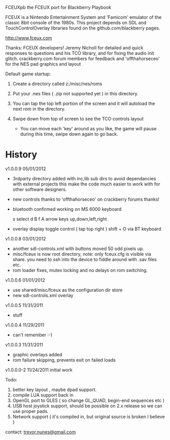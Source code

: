 FCEUXpb the FCEUX port for Blackberry Playbook  

FCEUX is a Nintendo Entertainment System and 'Famicom' emulator of the classic 8bit console of the 1980s.  This project depends on SDL and TouchControlOverlay libraries found on the github.com/blackberry pages. 

http://www.fceux.com

Thanks:  FCEUX developers! 
         Jeremy Nicholl for detailed and quick responses to questions and his TCO library, and for fixing the audio init glitch.
         crackberry.com forum members for feedback and 'offthahorseceo' for the NES pad graphics and layout
         
Default game startup:

1. Create a directory called z:/misc/nes/roms 

2. Put your .nes files ( .zip not supported yet ) in this directory.
   
3. You can tap the top left portion of the screen and it will autoload the next rom in the directory.  

4. Swipe down from top of screen to see the TCO controls layout
   - You can move each 'key' around as you like, the game will pause during this time, swipe down again to go back.

         


History
===========================================
v1.0.0.9 05/01/2012
- 3rdparty directory added with inc,lib sub dirs to avoid dependancies with external projects
  this make the code much easier to work with for other software designers.
  
- new controls thanks to 'offthahorseceo' on crackberry forums thanks!
- bluetooth confirmed working on MS 6000 keyboard

  s select
  d B
  f A
  arrow keys up,down,left,right

- overlay display toggle control ( tap top right )
  shift + O via BT keyboard


v1.0.0.8 03/01/2012
- another sdl-controls.xml with buttons moved 50 odd pixels up.
- misc/fceux is now root directory, note: only fceux.cfg is visible via share.
  you need to ssh into the device to fiddle around with .sav files etc.
- rom loader fixes, mutex locking and no delays on rom switching.


v1.0.0.6 01/01/2012

- use shared/misc/fceux as the configuration dir store
- new sdl-controls.xml overlay

v1.0.0.5 11/31/2011
- stuff

v1.0.0.4  11/29/2011
- can't remember :-)

v1.0.0.3  11/31/2011

- graphic overlays added
- rom failure skipping, prevents exit on failed loads



v1.0.0.0-2  11/24/2011 initial work


Todo:

1. better key layout , maybe dpad support.
2. compile LUA support back in
3. OpenGL port to GLES ( so change GL_QUAD, begin-end sequences etc )
4. USB host joystick support, should be possible on 2.x release so we can use proper pads.
5. Network support ( it's compiled in, but original source is broken I believe )
 
 
contact: trevor.nunes@gmail.com
 
 
 
